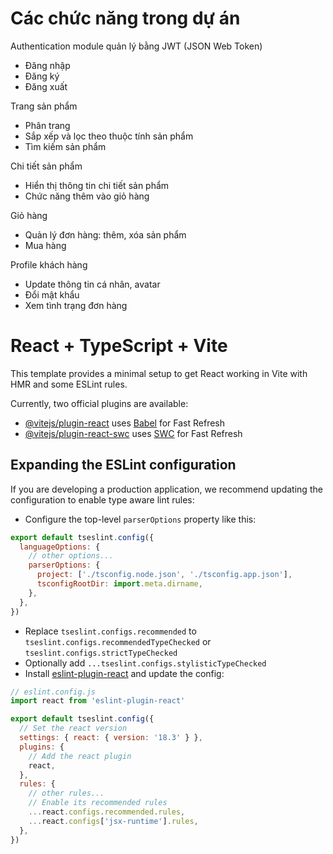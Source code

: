 # Các chức năng trong dự án
Authentication module quản lý bằng JWT (JSON Web Token)
- Đăng nhập
- Đăng ký
- Đăng xuất
  
Trang sản phẩm
- Phân trang
- Sắp xếp và lọc theo thuộc tính sản phẩm
- Tìm kiếm sản phẩm
  
Chi tiết sản phẩm
- Hiển thị thông tin chi tiết sản phẩm
- Chức năng thêm vào giỏ hàng
  
Giỏ hàng
- Quản lý đơn hàng: thêm, xóa sản phẩm
- Mua hàng
  
Profile khách hàng
- Update thông tin cá nhân, avatar
- Đổi mật khẩu
- Xem tình trạng đơn hàng


# React + TypeScript + Vite

This template provides a minimal setup to get React working in Vite with HMR and some ESLint rules.

Currently, two official plugins are available:

- [@vitejs/plugin-react](https://github.com/vitejs/vite-plugin-react/blob/main/packages/plugin-react/README.md) uses [Babel](https://babeljs.io/) for Fast Refresh
- [@vitejs/plugin-react-swc](https://github.com/vitejs/vite-plugin-react-swc) uses [SWC](https://swc.rs/) for Fast Refresh

## Expanding the ESLint configuration

If you are developing a production application, we recommend updating the configuration to enable type aware lint rules:

- Configure the top-level `parserOptions` property like this:

```js
export default tseslint.config({
  languageOptions: {
    // other options...
    parserOptions: {
      project: ['./tsconfig.node.json', './tsconfig.app.json'],
      tsconfigRootDir: import.meta.dirname,
    },
  },
})
```

- Replace `tseslint.configs.recommended` to `tseslint.configs.recommendedTypeChecked` or `tseslint.configs.strictTypeChecked`
- Optionally add `...tseslint.configs.stylisticTypeChecked`
- Install [eslint-plugin-react](https://github.com/jsx-eslint/eslint-plugin-react) and update the config:

```js
// eslint.config.js
import react from 'eslint-plugin-react'

export default tseslint.config({
  // Set the react version
  settings: { react: { version: '18.3' } },
  plugins: {
    // Add the react plugin
    react,
  },
  rules: {
    // other rules...
    // Enable its recommended rules
    ...react.configs.recommended.rules,
    ...react.configs['jsx-runtime'].rules,
  },
})
```
